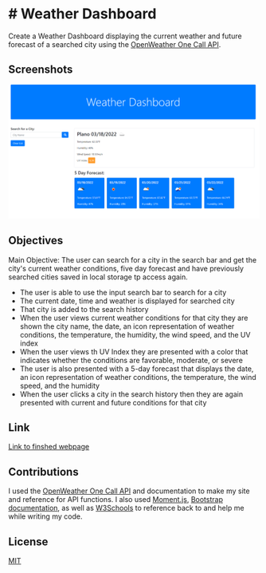 
# # Weather Dashboard 

Create a Weather Dashboard displaying the current weather and future forecast of a searched city using the [OpenWeather One Call API](https://openweathermap.org/api/one-call-api).
## Screenshots

![Weather Dashboard Screenshot](./assets/images/weather-dashboard-screenshot.png)


## Objectives
Main Objective: The user can search for a city in the search bar and get the city's current weather conditions, five day forecast and have previously searched cities saved in local storage tp access again.

- The user is able to use the input search bar to search for a city
- The current date, time and weather is displayed for searched city 
- That city is added to the search history
- When the user views current weather conditions for that city they are shown  the city name, the date, an icon representation of weather conditions, the temperature, the humidity, the wind speed, and the UV index
- When the user views th UV Index they are presented with a color that indicates whether the conditions are favorable, moderate, or severe
- The user is also presented with a 5-day forecast that displays the date, an icon representation of weather conditions, the temperature, the wind speed, and the humidity
- When the user clicks a city in the search history then they are again presented with current and future conditions for that city
## Link

[Link to finshed webpage]()


## Contributions
I used the [OpenWeather One Call API](https://openweathermap.org/api/one-call-api) and documentation to make my site and reference for API functions. I also used [Moment.js](https://momentjs.com/), [Bootstrap documentation](https://getbootstrap.com/docs/5.0/getting-started/introduction/), as well as [W3Schools](https://www.w3schools.com/jquery/default.asp) to reference back to and help me while writing my code.
## License

[MIT](https://choosealicense.com/licenses/mit/)

